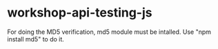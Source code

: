 # workshop-api-testing-js

For doing the MD5 verification, md5 module must be intalled. Use "npm install md5" to do it.
